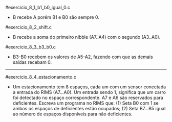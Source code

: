 #exercicio_8_1_b1_b0_igual_0.c
- B recebe A porém B1 e B0 são sempre 0.

#exercicio_8_2_shift.c
- B recebe a soma do primeiro nibble (A7..A4) com o segundo (A3..A0).

#exercicio_8_3_b3_b0.c
- B3-B0 recebem os valores de A5-A2, fazendo com que as demais saídas recebam 0.
***
#exercicio_8_4_estacionamento.c
- Um estacionamento tem 8 espaços, cada um com um sensor conectada a entrada do RIMS (A7...A0). Um entrada sendo 1, significa que um carro foi detectado no espaço correspondente. A7 e A6 são reservados para deficientes. Escreva um
programa no RIMS que: (1) Seta B0 com 1 se ambos os espaços de deficientes estão ocupados; (2) Seta B7...B5 igual ao número de espaços disponíveis para não deficientes.
